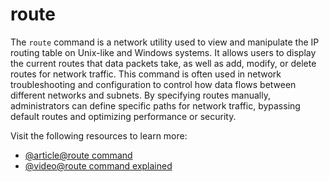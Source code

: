# route

The `route` command is a network utility used to view and manipulate the IP routing table on Unix-like and Windows systems. It allows users to display the current routes that data packets take, as well as add, modify, or delete routes for network traffic. This command is often used in network troubleshooting and configuration to control how data flows between different networks and subnets. By specifying routes manually, administrators can define specific paths for network traffic, bypassing default routes and optimizing performance or security.

Visit the following resources to learn more:

- [@article@route command](https://www.man7.org/linux/man-pages/man8/route.8.html)
- [@video@route command explained](https://www.youtube.com/watch?v=uOqBollh_x4)